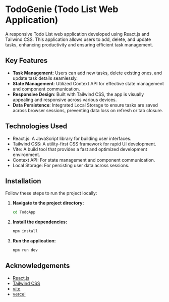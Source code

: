 # TodoGenie (Todo List Web Application)

A responsive Todo List web application developed using React.js and Tailwind CSS. This application allows users to add, delete, and update tasks, enhancing productivity and ensuring efficient task management.

## Key Features

- **Task Management**: Users can add new tasks, delete existing ones, and update task details seamlessly.
- **State Management**: Utilized Context API for effective state management and component communication.
- **Responsive Design**: Built with Tailwind CSS, the app is visually appealing and responsive across various devices.
- **Data Persistence**: Integrated Local Storage to ensure tasks are saved across browser sessions, preventing data loss on refresh or tab closure.


## Technologies Used
- React.js: A JavaScript library for building user interfaces.
- Tailwind CSS: A utility-first CSS framework for rapid UI development.
- Vite: A build tool that provides a fast and optimized development environment.
- Context API: For state management and component communication.
- Local Storage: For persisting user data across sessions.

## Installation

Follow these steps to run the project locally:

1. **Navigate to the project directory:**
   ```bash
   cd TodoApp
2. **Install the dependencies:**
   ```bash
   npm install
3. **Run the application:**
   ```bash
   npm run dev
   ```

## Acknowledgements
- [React.js](https://react.dev/)
- [Tailwind CSS](https://tailwindcss.com/)
- [vite](https://vitejs.dev/)
- [vercel](https://vercel.com/)



